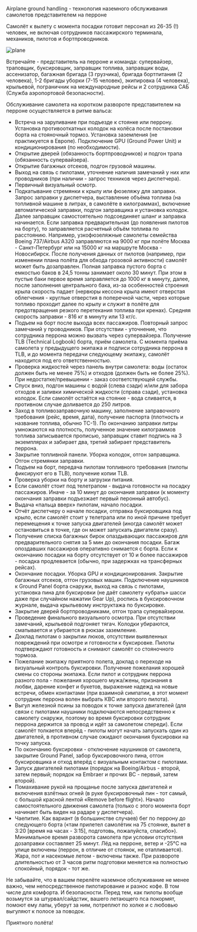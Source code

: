 Airplane ground handling - технология наземного обслуживания самолетов представителем на перроне

Самолёт к вылету с момента посадки готовит персонал из 26-35 (!) человек, не включая сотрудников пассажирского терминала, механиков, пилотов и бортпроводников.

![plane](article/airplane-ground-handling/airport.jpg) 

Встречайте - представитель на перроне и команда: супервайзер, траповщик, буксировщик, заправщик топлива, заправщик воды, ассенизатор, багажная бригада (3 грузчика), бригада бортпитания (2 человека), 1-2 бригады уборки (7-15 человек), экипировка (4 человека), крыльевой, пограничник на международные рейсы и 2 сотрудника САБ (Служба аэропортовой безопасности). 

Обслуживание самолета на коротком развороте представителем на перроне осуществляется в ритме вальса:
- Встреча на заруливание при подъезде к стоянке или перрону. Установка противооткатных колодок на колёса после постановки борта на стояночный тормоз. Установка заземления (не практикуется в Европе). Подключение GPU (Ground Power Unit) и кондиционирования (по необходимости). 
- Открытие дверей (обязанность бортпроводников) и подгон трапа (обязанность супервайзера). 
- Открытие багажных отсеков, подгон грузовой машины. 
- Выход на связь с пилотами, уточнение наличия замечаний у них или проводников (при наличии - запрос техников через диспетчера). 
- Первичный визуальный осмотр. 
- Подкатывание стремянки к крылу или фюзеляжу для заправки. Запрос заправки у диспетчера, выставление объёма топлива (на топливной машине в литрах, в самолёте в килограммах), включение автоматической заправки, подгон заправщика и установка колодок. Далее заправщик самостоятельно подсоединяет шланг и заправка начинается. Если заправка предварительная (до появления пилотов на борту), то заправляется расчетный объём топлива по расстоянию. Например, узкофюзеляжные самолеты семейства Boeing 737/Airbus A320 заправляются на 9000 кг при полёте Москва - Санкт-Петербург или на 15000 кг на маршруте Москва - Новосибирск. После получения данных от пилотов (например, при изменении плана полёта для обхода грозовой активности) самолёт может быть дозаправлен. Полная заправка пустого борта с емкостью баков в 24,5 тонны занимает около 30 минут. При этом в пустые баки первое время заправляется до 1000 кг в минуту, далее, после заполнения центрального бака, из-за особенностей строения крыла скорость падает (нервюры кессона крыла имеют отверстая облегчения - круглые отверстия в поперечной части, через которые топливо проходит далее по крылу и служит в полёте для предотвращения резкого перетекания топлива при кренах). Средняя скорость заправки - 816 кг в минуту или 13 кг/с. 
- Подъем на борт после выхода всех пассажиров. Повторный запрос замечаний у проводников. При отсутствии - уточнение, что сотрудника перрона можно вызвать через супервайзера. Получение TLB (Technical Logbook) борта, приём самолета. С момента приёма самолета у предыдущего экипажа и подписи сотрудника перрона в TLB, и до момента передачи следующему экипажу, самолёт находится под его ответственностью. 
- Проверка жидкостей через панель внутри самолета: воды (остаток должен быть не менее 75%) и отходов (должен быть не более 25%). При недостатке/превышении - заказ соответствующей службы.
- Спуск вниз, подгон машины с водой (слева сзади) и/или для забора отходов и заливки химической жидкости (справа сзади), установка колодок. Если самолёт остаётся на стоянке - вода сливается, в противном случае доливается до 250 литров. 
- Заход в топливозаправочную машину, заполнение заправочного требования (рейс, время, дата), получение паспорта (плотность и название топлива, обычно ТС-1). По окончанию заправки литры умножаются на плотность, полученное значение килограммов топлива записывается прописью, заправщик ставит подпись на 3 экземплярах и забирает два, третий забирает представитель перрона.
- Закрытие топливной панели. Уборка колодок, отгон заправщика. Отгон стремянки заправки.
- Подъем на борт, передача пилотам топливного требования (пилоты фиксируют его в TLB), получение копии TLB. 
- Проверка уборки на борту и загрузки питания. 
- Если самолёт стоит под телетрапом - выдача готовности на посадку пассажиров. Иначе - за 10 минут до окончания заправки (к моменту окончания заправки подъезжает первый перонный автобус). 
- Выдача «пальца вверх» пилотам, начало посадки. 
- Отчёт диспетчеру о начале посадки, отправка буксировщика под крыло, если самолёт стоит у телетрапа или по иной причине требует перемещения к точке запуска двигателей (иногда самолёт может остановиться в точке, где он может запускать двигатели сразу). 
- Получение списка багажных бирок опаздывающих пассажиров для предварительного снятия за 5 мин до окончания посадки. Багаж опоздавших пассажиров оперативно снимается с борта. Если к окончанию посадки на борту отсутствует от 10 и более пассажиров - посадка продлевается (обычно, при задержках на трансферных рейсах).
- Окончание посадки. Уборка GPU и кондиционирования. Закрытие багажных отсеков, отгон грузовых машин. Подключение наушников к Ground Panel борта снаружи, выход на связь с пилотами, установка пина для буксировки (не даёт самолету «убрать» шасси даже при случайном нажатии Gear Up), роспись в буксировочном журнале, выдача крыльевому инструктажа по буксировке.
- Закрытие дверей бортпроводниками, отгон трапа супервайзером. 
- Проведение финального визуального осмотра. При отсутствии замечаний, крыльевой подгоняет тягач. Колодки убираются, сматывается и убирается в рюкзак заземление. 
- Доклад пилотам о закрытии люков, отсутствии выявленных повреждений при осмотре и готовности к буксировке. Пилоты подтверждают готовность и снимают самолёт со стояночного тормоза. 
- Пожелание экипажу приятного полета, доклад о переходе на визуальный контроль буксировки. Получение пожелания хорошей смены со стороны экипажа. Если пилот и сотрудник перрона разного пола - пожелания хорошего мужа/жены, признания в любви, дарение конфет и букетов, выражение надежд на новые встречи, обмен контактами (при взаимной симпатии, в этот момент сотрудник перрона волен выбрать КВС или второго пилота). 
- Выгул железной псины за поводок к точке запуска двигателей (для связи с пилотами наушники подключаются непосредственно к самолету снаружи, поэтому во время буксировки сотрудник перрона держится за провод и идёт за самолетом спереди). Если самолёт толкается вперёд - пилоты могут начать запускать один из двигателей, в противном случае ожидают окончания буксировки на точку запуска.
- По окончанию буксировки - отключение наушников от самолета, закрытие Ground Panel, забор буксировочного пина, отгон буксировщика и отход вперёд с визуальным контактом с пилотами. 
- Запуск двигателей пилотами (порядок на Boeing/Airbus - второй, затем первый; порядок на Embraer и прочих ВС - первый, затем второй). 
- Помахивание рукой на прощанье после запуска двигателей и включения взлётных огней (в руке буксировочный пин - тот самый, с большой красной лентой «Remove before flight»). Начало самостоятельного движения самолета (только с этого момента борт начинает быть виден на радаре у диспетчера). 
- Чаепитие. Как вариант (в большинстве случаев) бег по перрону до следующего борта («там прилетел самолётик на 75 стоянке, вылет в 3:20 [время на часах - 3:15], подготовь, пожалуйста, спасибо»). Минимальное время разворота самолета при условии отсутствия дозаправки составляет 25 минут. Лёд на перроне, ветер и -25°C на улице включены (перрон, в отличие от стоянок, не отапливается). Жара, пот и насекомые летом - включены также. При развороте длительностью от 3 часов ритм подготовки меняется на полностью спокойный, порядок - тот же.

Не забывайте, что в вашем перелёте наземное обслуживание не менее важно, чем непосредственное пилотирование и разнос кофе. В том числе для комфорта. И безопасности. Перед тем, как пилоты вообще возьмутся за штурвал/сайдстик, вашего летающего пса покормят, помоют ему лапы, уберут за ним, потреплют по холке и с любовью выгуляют к полосе за поводок. 

Приятного полёта!